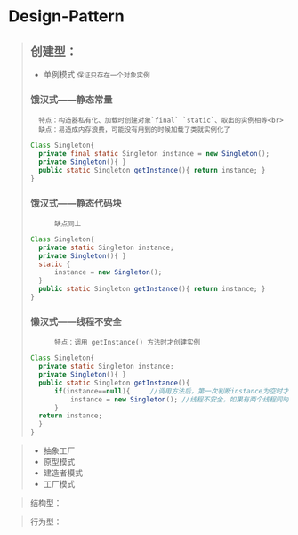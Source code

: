 # Design-Pattern

>## 创建型：
>* 单例模式  `保证只存在一个对象实例` <br>
>### 饿汉式——静态常量<br>
>       特点：构造器私有化、加载时创建对象`final` `static`、取出的实例相等<br>
>       缺点：易造成内存浪费，可能没有用到的时候加载了类就实例化了
>```java
>Class Singleton{
>   private final static Singleton instance = new Singleton();
>   private Singleton(){ }
>   public static Singleton getInstance(){ return instance; }
>}
>```
>
>
>### 饿汉式——静态代码块<br>
>           缺点同上
>```java
>Class Singleton{
>   private static Singleton instance;   
>   private Singleton(){ }
>   static {
>       instance = new Singleton();
>   }
>   public static Singleton getInstance(){ return instance; }
>}
>```
>
>### 懒汉式——线程不安全<br>
>           特点：调用 getInstance() 方法时才创建实例
>```java
>Class Singleton{
>   private static Singleton instance;   
>   private Singleton(){ }
>   public static Singleton getInstance(){ 
>       if(instance==null){     //调用方法后，第一次判断instance为空时才创建实例。否则直接返回instance
>           instance = new Singleton(); //线程不安全，如果有两个线程同时在判断是否为null
>       }
>   return instance;
>   }
>}
>```

>* 抽象工厂
>* 原型模式
>* 建造者模式
>* 工厂模式

>结构型：



>行为型：
    
